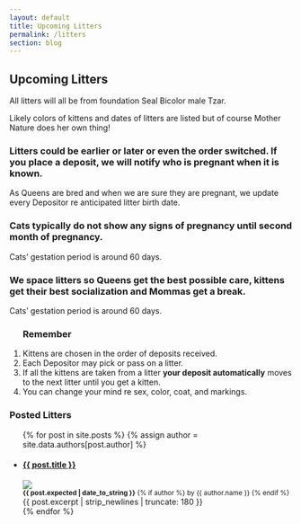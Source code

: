 ```yaml
---
layout: default
title: Upcoming Litters
permalink: /litters
section: blog
---
```


<section>
<div class="container-text">
<h1 class="header-2">Upcoming Litters</h1>
<p>All litters will all be from foundation Seal Bicolor male Tzar.</p>
<p>Likely colors of kittens and dates of litters are listed but of course
Mother Nature does her own thing!</p>
<h3>Litters could be earlier or later or even the order switched. If
you place a deposit, we will notify who is pregnant when it is
known.</h3>
          <p>
           As Queens are bred and when we are sure they are pregnant, we
update every Depositor re anticipated litter birth date.
          </p>
<h3>Cats typically do not show any signs of pregnancy until second
month of pregnancy.</h3>
          <p>
           Cats’ gestation period is around 60 days.
          </p>
<h3>We space litters so Queens get the best possible care, kittens
get their best socialization and Mommas get a break.</h3>
          <p>
           Cats’ gestation period is around 60 days.
          </p>
            <ol>
            <h3 class="underline">Remember</h3>
            <li>
             Kittens are chosen in the order of deposits received.
            </li>
            <li>
              Each Depositor may pick or pass on a litter.
            </li>
            <li>
            If all the kittens are taken from a litter <strong>your deposit automatically</strong> moves to
the next litter <span class="underline">until you get a kitten.</span>
            </li>
            <li>
              You can change your mind re sex, color, coat, and markings.
            </li>
          </ol>
        <section>
  <h3>Posted Litters</h3>

  <ul>
    {% for post in site.posts %}
    {% assign author = site.data.authors[post.author] %}
      <li>
      <div>
        <h4><a href="{{ post.url }}">{{ post.title }}</a></h4>
          <a href="{{ post.url }}" ><img src="{{ post.thumbnail }}" /></a>
        </div>
        <time datetime="{{ post.date }}">
          <small>
            <strong>{{ post.expected | date_to_string }}</strong>
            {% if author %}
              by {{ author.name }}
            {% endif %}
          </small>
        </time>
        {{ post.excerpt | strip_newlines | truncate: 180 }}
      </li>
    {% endfor %}
  </ul>
</section>
</div>

</section>
